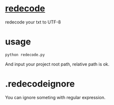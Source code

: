 # [redecode](https://github.com/zhywyt/redecode)
redecode your txt to UTF-8

# usage
```bash
python redecode.py
```
And input your project root path, relative path is ok.

# .redecodeignore
You can ignore someting with regular expression.
